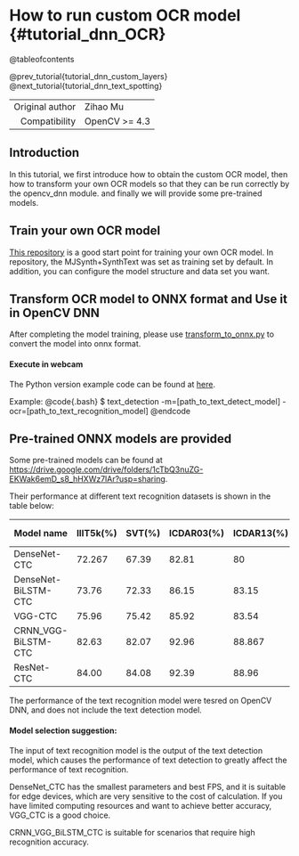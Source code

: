 # How to run custom OCR model {#tutorial_dnn_OCR}

@tableofcontents

@prev_tutorial{tutorial_dnn_custom_layers}
@next_tutorial{tutorial_dnn_text_spotting}

|    |    |
| -: | :- |
| Original author | Zihao Mu |
| Compatibility | OpenCV >= 4.3 |

## Introduction

In this tutorial, we first introduce how to obtain the custom OCR model, then how to transform your own OCR models so that they can be run correctly by the opencv_dnn module. and finally we will provide some pre-trained models.

## Train your own OCR model

[This repository](https://github.com/zihaomu/deep-text-recognition-benchmark) is a good start point for training your own OCR model. In repository, the MJSynth+SynthText was set as training set by default. In addition, you can configure the model structure and data set you want.

## Transform OCR model to ONNX format and Use it in OpenCV DNN

After completing the model training, please use [transform_to_onnx.py](https://github.com/zihaomu/deep-text-recognition-benchmark/blob/master/transform_to_onnx.py) to convert the model into onnx format.

#### Execute in webcam
The Python version example code can be found at [here](https://github.com/opencv/opencv/blob/master/samples/dnn/text_detection.py).

Example:
@code{.bash}
$ text_detection -m=[path_to_text_detect_model] -ocr=[path_to_text_recognition_model]
@endcode

## Pre-trained ONNX models are provided

Some pre-trained models can be found at https://drive.google.com/drive/folders/1cTbQ3nuZG-EKWak6emD_s8_hHXWz7lAr?usp=sharing.

Their performance at different text recognition datasets is shown in the table below:

| Model name           | IIIT5k(%) | SVT(%) | ICDAR03(%) | ICDAR13(%) | ICDAR15(%) | SVTP(%) | CUTE80(%) | average acc (%) | parameter( x10^6 ) |
| -------------------- | --------- | ------ | ---------- | ---------- | ---------- | ------- | --------- | --------------- | ------------------ |
| DenseNet-CTC         | 72.267    | 67.39  | 82.81     | 80         | 48.38     | 49.45  | 42.50    | 63.26       | 0.24              |
| DenseNet-BiLSTM-CTC  | 73.76    | 72.33 | 86.15     | 83.15     | 50.67     | 57.984  | 49.826    | 67.69       | 3.63              |
| VGG-CTC              | 75.96    | 75.42 | 85.92     | 83.54     | 54.89     | 57.52  | 50.17    | 69.06       | 5.57              |
| CRNN_VGG-BiLSTM-CTC | 82.63    | 82.07 | 92.96     | 88.867     | 66.28     | 71.01  | 62.37    | 78.03       | 8.45              |
| ResNet-CTC           | 84.00        | 84.08  | 92.39     | 88.96     | 67.74     | 74.73  | 67.60    | 79.93    | 44.28             |

The performance of the text recognition model were tesred on OpenCV DNN, and does not include the text detection model.

#### Model selection suggestion:
The input of text recognition model is the output of the text detection model, which causes the performance of text detection to greatly affect the performance of text recognition.

DenseNet_CTC has the smallest parameters and best FPS, and it is suitable for edge devices, which are very sensitive to the cost of calculation. If you have limited computing resources and want to achieve better accuracy, VGG_CTC is a good choice.

CRNN_VGG_BiLSTM_CTC is suitable for scenarios that require high recognition accuracy.
